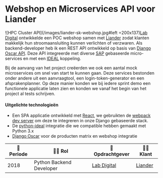 # Webshop en Microservices API voor Liander

![HPC Cluster API](/images/liander-sk-webshop.jpg#left =200x137)[Lab Digital](https://www.labdigital.nl/) ontwikkelde een POC webshop samen met [Liander](https://www.liander.nl/) zodat klanten makkelijk hun stroomaansluiting kunnen verlichten of verzwaren. Als backend-developer heb ik een REST API ontwikkeld op basis van [Django Oscar API](https://github.com/django-oscar/django-oscar-api). Deze API integreerde met diverse [SAP](https://www.sap.com/index.html) gebaseerde micro-services en met een [IDEAL](https://www.ideal.nl/en/businesses/offer-ideal/) koppeling.

Bij de aanvang van het project creëerden we ook een aantal mock microservices om snel van start te kunnen gaan. Deze services bestonden onder andere uit een aanvraagtool, een login-token-generator en een afsprakenplanner. Op deze manier konden we bij iedere sprint demo een functionele applicatie laten zien en konden we vanaf het begin van het project al tests schrijven.

#### Uitgelichte technologieën
- Een SPA applicatie ontwikkeld met [React](https://reactjs.org/), we gebruikten de [webpack dev server](https://webpack.js.org/guides/development/#using-webpack-dev-server) om deze te integreren in onze Django gebaseerde stack.
- De [python-ideal](https://github.com/maykinmedia/python-ideal) integratie die we compatible hebben gemaakt met Python 3.x
- [Django Oscar](https://github.com/django-oscar/django-oscar) voor de producten matrix en webshop integratie


| :calendar: Periode  | :man_technologist: Rol   | :office: Opdrachtgever                   | :man_office_worker: Klant        |
| ------------------- | ------------------------ | ---------------------------------------- | -------------------------------- |
| 2018                | Python Backend Developer | [Lab Digital](https://www.labdigital.nl) | [Liander](http://www.liander.nl) |
